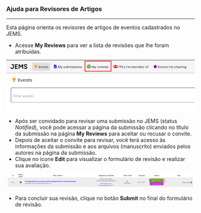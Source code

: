 ### Ajuda para Revisores de Artigos
_____
Esta página orienta os revisores de artigos de eventos cadastrados no JEMS.

- Acesse **My Reviews** para ver a lista de revisões que lhe foram atribuídas.

![](images/image_2.png)

- Após ser convidado para revisar uma submissão no JEMS (status _Notified_), você pode acessar a página da submissão clicando no título da submissão na página **My Reviews** para aceitar ou recusar o convite.    
- Depois de aceitar o convite para revisar, você terá acesso às informações da submissão e aos arquivos (manuscrito) enviados pelos autores na página da submissão.
- Clique no ícone **Edit** para visualizar o formulário de revisão e realizar sua avaliação.

![](images/image_1.png)

- Para concluir sua revisão, clique no botão **Submit** no final do formulário de revisão.
